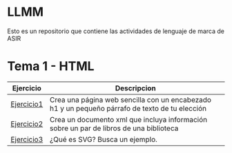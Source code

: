 # LLMM
Esto es un repositorio que contiene las actividades de lenguaje de marca de ASIR

# Tema 1 - HTML

Ejercicio | Descripcion
----------|--------------
[Ejercicio1](/tema1/ejemplo1.html)|Crea una página web sencilla con un encabezado h1 y un pequeño párrafo de texto de tu elección
[Ejercicio2](/tema1/ejemplo2.xml)|Crea un documento xml que incluya información sobre un par de libros de una biblioteca
[Ejercicio3](/tema1/ejemplo3.html)|¿Qué es SVG? Busca un ejemplo.
